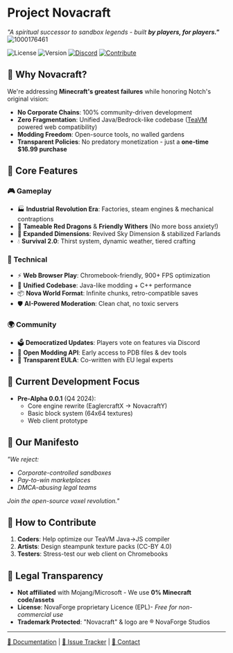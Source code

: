# Project Novacraft

*"A spiritual successor to sandbox legends - built* ***by players, for players."***  
![1000176461](https://github.com/user-attachments/assets/060c37ef-d39b-44e4-afc4-ddf6c1e0c690)


![License](https://img.shields.io/badge/License-ECL%20(Community%20Edition)-brightgreen) 
![Version](https://img.shields.io/badge/Version-Pre--Alpha%200.0.1-orange) 
[![Discord](https://img.shields.io/discord/112233445566778899?label=Discord&logo=discord&color=7289DA)](https://discord.gg/acN93WBRC5) 
[![Contribute](https://img.shields.io/badge/Contribute-GitHub-blue?logo=github)](https://github.com/Developer-lfieriro743/Novacraft)

## 🌟 Why Novacraft?

We're addressing **Minecraft's greatest failures** while honoring Notch's original vision:
- **No Corporate Chains**: 100% community-driven development
- **Zero Fragmentation**: Unified Java/Bedrock-like codebase ([TeaVM](https://teavm.org/) powered web compatibility)
- **Modding Freedom**: Open-source tools, no walled gardens
- **Transparent Policies**: No predatory monetization - just a **one-time $16.99 purchase**

## 🚀 Core Features

### 🎮 Gameplay
- 🏭 **Industrial Revolution Era**: Factories, steam engines & mechanical contraptions
- 🐉 **Tameable Red Dragons** & **Friendly Withers** (No more boss anxiety!)
- 🌌 **Expanded Dimensions**: Revived Sky Dimension & stabilized Farlands
- 💧 **Survival 2.0**: Thirst system, dynamic weather, tiered crafting

### 🔧 Technical
- ⚡ **Web Browser Play**: Chromebook-friendly, 900+ FPS optimization
- 🧱 **Unified Codebase**: Java-like modding + C++ performance
- 📦 **Nova World Format**: Infinite chunks, retro-compatible saves
- 🛡️ **AI-Powered Moderation**: Clean chat, no toxic servers

### 🌍 Community
- 🗳️ **Democratized Updates**: Players vote on features via Discord
- 🧪 **Open Modding API**: Early access to PDB files & dev tools
- 📜 **Transparent EULA**: Co-written with EU legal experts

## 🔨 Current Development Focus
- **Pre-Alpha 0.0.1** (Q4 2024):
  - Core engine rewrite (EaglercraftX → NovacraftY)
  - Basic block system (64x64 textures)
  - Web client prototype

## 📜 Our Manifesto
*"We reject:*  
- *Corporate-controlled sandboxes*  
- *Pay-to-win marketplaces*  
- *DMCA-abusing legal teams*  

*Join the open-source voxel revolution."*

## 👥 How to Contribute
1. **Coders**: Help optimize our TeaVM Java→JS compiler
2. **Artists**: Design steampunk texture packs (CC-BY 4.0)
3. **Testers**: Stress-test our web client on Chromebooks

## 🚨 Legal Transparency
- **Not affiliated** with Mojang/Microsoft - We use **0% Minecraft code/assets**
- **License**: NovaForge proprietary Licence (EPL)- *Free for non-commercial use*
- **Trademark Protected**: "Novacraft" & logo are ® NovaForge Studios

---

[📘 Documentation](https://Novacrafty.gitbook.io/docs) | 
[🐛 Issue Tracker](https://github.com/Developer-lfieriro743/NovacraftY/issues) | 
[📧 Contact](mailto:NovaForgeStudios@mail.com)
